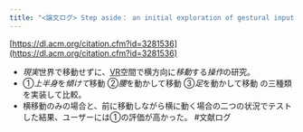 ```yaml
---
title: "<論文ログ> Step aside： an initial exploration of gestural input for lateral movement during walking-in-place locomotion"
---
```


[https://dl.acm.org/citation.cfm?id=3281536](https://dl.acm.org/citation.cfm?id=3281536)

* *現実*世界で移動せずに、[VR](VR.md)空間で横方向に*移動*する*操作*の研究。
* ①*上半身*を*傾けて*移動 ②*腰*を動かして移動 ③*足*を動かして移動 の三種類を実装して比較。
* 横移動のみの場合と、前に移動しながら横に動く場合の二つの状況でテストした結果、ユーザーには①の評価が高かった。
  \#文献ログ

